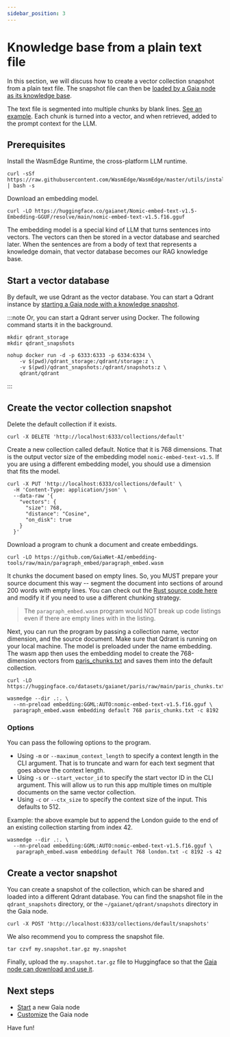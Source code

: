 ```yaml
---
sidebar_position: 3
---
```


# Knowledge base from a plain text file

In this section, we will discuss how to create a vector collection snapshot from a plain text file. The 
snapshot file can then be [loaded by a Gaia node as its knowledge base](../../node-guide/customize#select-a-knowledge-base).

The text file is segmented into multiple chunks by blank lines. [See an example](https://huggingface.co/datasets/gaianet/paris/raw/main/paris_chunks.txt). Each chunk is turned into a vector, and when 
retrieved, added to the prompt context for the LLM.

## Prerequisites

Install the WasmEdge Runtime, the cross-platform LLM runtime.

```
curl -sSf https://raw.githubusercontent.com/WasmEdge/WasmEdge/master/utils/install_v2.sh | bash -s
```

Download an embedding model.

```
curl -LO https://huggingface.co/gaianet/Nomic-embed-text-v1.5-Embedding-GGUF/resolve/main/nomic-embed-text-v1.5.f16.gguf
```

The embedding model is a special kind of LLM that turns sentences into vectors. The vectors can then be stored in a vector database and searched later. When the sentences are from a body of text that represents a knowledge domain, that vector database becomes our RAG knowledge base. 

## Start a vector database

By default, we use Qdrant as the vector database. You can start a Qdrant instance 
by [starting a Gaia node with a knowledge snapshot](../../node-guide/quick-start.md).

:::note
Or, you can start a Qdrant server using Docker. The following command starts it in the background.

```
mkdir qdrant_storage
mkdir qdrant_snapshots

nohup docker run -d -p 6333:6333 -p 6334:6334 \
    -v $(pwd)/qdrant_storage:/qdrant/storage:z \
    -v $(pwd)/qdrant_snapshots:/qdrant/snapshots:z \
    qdrant/qdrant
```
:::

## Create the vector collection snapshot

Delete the default collection if it exists.

```
curl -X DELETE 'http://localhost:6333/collections/default'
```

Create a new collection called default. Notice that it is 768 dimensions. That is the output vector size of the embedding model `nomic-embed-text-v1.5`. If you are using a different embedding model, you should use a dimension that fits the model.

```
curl -X PUT 'http://localhost:6333/collections/default' \
  -H 'Content-Type: application/json' \
  --data-raw '{
    "vectors": {
      "size": 768,
      "distance": "Cosine",
      "on_disk": true
    }
  }'
```

Download a program to chunk a document and create embeddings.

```
curl -LO https://github.com/GaiaNet-AI/embedding-tools/raw/main/paragraph_embed/paragraph_embed.wasm
```

It chunks the document based on empty lines. So, you MUST prepare your source document this way -- segment the document into sections of around 200 words with empty lines. You can check out the [Rust source code here](https://github.com/GaiaNet-AI/embedding-tools/tree/main/paragraph_embed) and modify it if you need to use a different chunking strategy.

> The `paragraph_embed.wasm` program would NOT break up code listings even if there are empty lines with in the listing.

Next, you can run the program by passing a collection name, vector dimension, and the source document. Make sure that Qdrant is running on your local machine. The model is preloaded under the name embedding. The wasm app then uses the embedding model to create the 768-dimension vectors from [paris_chunks.txt](https://huggingface.co/datasets/gaianet/paris/raw/main/paris_chunks.txt) and saves them into the default collection.

```
curl -LO https://huggingface.co/datasets/gaianet/paris/raw/main/paris_chunks.txt

wasmedge --dir .:. \
  --nn-preload embedding:GGML:AUTO:nomic-embed-text-v1.5.f16.gguf \
  paragraph_embed.wasm embedding default 768 paris_chunks.txt -c 8192
```

### Options

You can pass the following options to the program.

* Using `-m` or `--maximum_context_length` to specify a context length in the CLI argument. That is to truncate and warn for each text segment that goes above the context length.
* Using `-s` or `--start_vector_id` to specify the start vector ID in the CLI argument. This will allow us to run this app multiple times on multiple documents on the same vector collection.
* Using `-c` or `--ctx_size` to specify the context size of the input. This defaults to 512.

Example: the above example but to append the London guide to the end of an existing collection starting from index 42.

```
wasmedge --dir .:. \
  --nn-preload embedding:GGML:AUTO:nomic-embed-text-v1.5.f16.gguf \
   paragraph_embed.wasm embedding default 768 london.txt -c 8192 -s 42
```

## Create a vector snapshot

You can create a snapshot of the collection, which can be shared and loaded into a different Qdrant database. You can find the snapshot file in the `qdrant_snapshots` directory, or the `~/gaianet/qdrant/snapshots` directory in the Gaia node.

```
curl -X POST 'http://localhost:6333/collections/default/snapshots'
```

We also recommend you to compress the snapshot file.

```
tar czvf my.snapshot.tar.gz my.snapshot
```

Finally, upload the `my.snapshot.tar.gz` file to Huggingface so that the [Gaia node can download and use it](../../node-guide/customize#select-a-knowledge-base).

## Next steps

* [Start](../../node-guide/quick-start.md) a new Gaia node
* [Customize](../../node-guide/customize.md) the Gaia node

Have fun!
